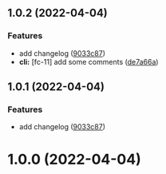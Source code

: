 ## 1.0.2 (2022-04-04)


### Features

* add changelog ([9033c87](https://github.com/geeeee-me/fake-cli/commit/9033c8763c5442265cf49d9d16d7f960bf2a181d))
* **cli:** [fc-11] add some comments ([de7a66a](https://github.com/geeeee-me/fake-cli/commit/de7a66a2c6a88a5a90544bea5c9c0a26a32adeb8))



## 1.0.1 (2022-04-04)


### Features

* add changelog ([9033c87](https://github.com/geeeee-me/fake-cli/commit/9033c8763c5442265cf49d9d16d7f960bf2a181d))



# 1.0.0 (2022-04-04)



